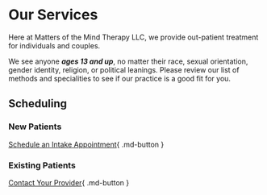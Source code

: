 # Our Services

Here at Matters of the Mind Therapy LLC, we provide out-patient treatment for individuals and couples.

We see anyone _**ages 13 and up**_, no matter their race, sexual orientation, gender identity, religion, or political leanings.
Please review our list of methods and specialities to see if our practice is a good fit for you.

## Scheduling

### New Patients

[Schedule an Intake Appointment](https://google.com){ .md-button }

### Existing Patients

[Contact Your Provider](about.md){ .md-button }
